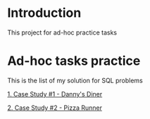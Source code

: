 # Introduction
This project for ad-hoc practice tasks
# Ad-hoc tasks practice
This is the list of my solution for SQL problems

[1. Case Study #1 - Danny's Diner](https://github.com/AnhDuyVu/Data-Analysis-Projects/tree/f77418f9365eefc6415bbc93b2e5baf812e82d16/8-Week%20SQL%20Challenges/Case%20Study%20%231%20-%20Danny's%20Diner) 

[2. Case Study #2 - Pizza Runner](https://github.com/AnhDuyVu/Data-Analysis-Projects/blob/main/8-Week%20SQL%20Challenges/Case%20Study%20%232%20-%20Pizza%20Runner/Readme.md)


